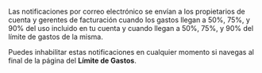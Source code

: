 Las notificaciones por correo electrónico se envían a los propietarios de cuenta y gerentes de facturación cuando los gastos llegan a 50%, 75%, y 90% del uso incluido en tu cuenta y cuando llegan a 50%, 75%, y 90% del límite de gastos de la misma.

Puedes inhabilitar estas notificaciones en cualquier momento si navegas al final de la página del **Límite de Gastos**.